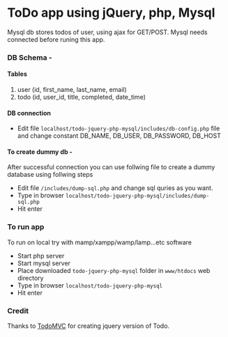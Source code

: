 # ToDo app using jQuery, php, Mysql

Mysql db stores todos of user, using ajax for GET/POST. Mysql needs connected before runing this app.

### DB Schema -

#### Tables

1. user (id, first_name, last_name, email)
2. todo (id, user_id, title, completed, date_time)

#### DB connection

- Edit file <code>localhost/todo-jquery-php-mysql/includes/db-config.php</code> file and change constant DB_NAME, DB_USER, DB_PASSWORD, DB_HOST

####  To create dummy db -

After successful connection you can use follwing file to create a dummy database using follwing steps

- Edit file <code>/includes/dump-sql.php</code> and change sql quries as you want.
- Type in browser <code>localhost/todo-jquery-php-mysql/includes/dump-sql.php</code>
- Hit enter


### To run app

To run on local try with mamp/xampp/wamp/lamp...etc software

- Start php server
- Start mysql server
- Place downloaded <code>todo-jquery-php-mysql</code> folder in <code>www/htdocs</code> web directory
- Type in browser <code>localhost/todo-jquery-php-mysql</code>
- Hit enter


### Credit

Thanks to [TodoMVC](todomvc.com) for creating jquery version of Todo.

